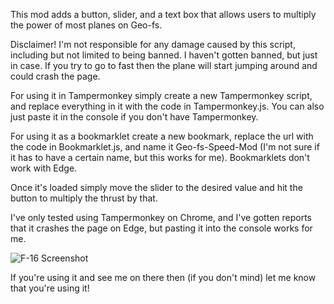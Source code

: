 This mod adds a button, slider, and a text box that allows users to multiply the power of most planes on Geo-fs.

Disclaimer! I'm not responsible for any damage caused by this script, including but not limited to being banned. I haven't gotten banned, but just in case. If you try to go to fast then the plane will start jumping around and could crash the page.

For using it in Tampermonkey simply create a new Tampermonkey script, and replace everything in it with the code in Tampermonkey.js. You can also just paste it in the console if you don't have Tampermonkey.

For using it as a bookmarklet create a new bookmark, replace the url with the code in Bookmarklet.js, and name it Geo-fs-Speed-Mod (I'm not sure if it has to have a certain name, but this works for me). Bookmarklets don't work with Edge.

Once it's loaded simply move the slider to the desired value and hit the button to multiply the thrust by that.

I've only tested using Tampermonkey on Chrome, and I've gotten reports that it crashes the page on Edge, but pasting it into the console works for me.

![F-16 Screenshot](https://github.com/Pigensworth/Geo-fs-Mod/assets/136399546/080c9d3c-19e2-4ee0-bfc8-15acbde6bb65)

If you're using it and see me on there then (if you don't mind) let me know that you're using it!
